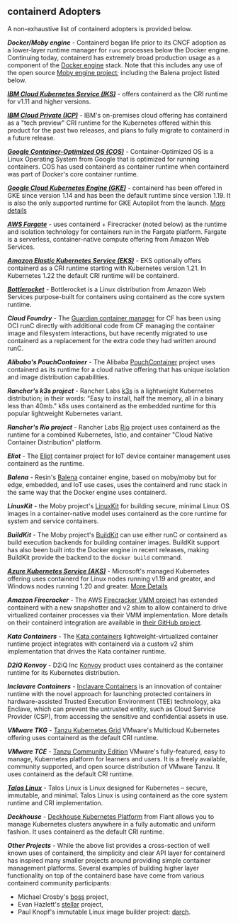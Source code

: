 ## containerd Adopters

A non-exhaustive list of containerd adopters is provided below.

**_Docker/Moby engine_** - Containerd began life prior to its CNCF adoption as a lower-layer
runtime manager for `runc` processes below the Docker engine. Continuing today, containerd
has extremely broad production usage as a component of the [Docker engine](https://github.com/docker/docker-ce)
stack. Note that this includes any use of the open source [Moby engine project](https://github.com/moby/moby);
including the Balena project listed below.

**_[IBM Cloud Kubernetes Service (IKS)](https://www.ibm.com/cloud/container-service)_** - offers containerd as the CRI runtime for v1.11 and higher versions.

**_[IBM Cloud Private (ICP)](https://www.ibm.com/cloud/private)_** - IBM's on-premises cloud offering has containerd as a "tech preview" CRI runtime for the Kubernetes offered within this product for the past two releases, and plans to fully migrate to containerd in a future release.

**_[Google Container-Optimized OS (COS)](https://cloud.google.com/container-optimized-os/docs)_** - Container-Optimized OS is a Linux Operating System from Google that is optimized for running containers. COS has used containerd as container runtime when containerd was part of Docker's core container runtime.

**_[Google Cloud Kubernetes Engine (GKE)](https://cloud.google.com/kubernetes-engine/)_** - containerd has been offered in GKE since version 1.14 and has been the default runtime since version 1.19. It is also the only supported runtime for GKE Autopilot from the launch. [More details](https://cloud.google.com/kubernetes-engine/docs/concepts/using-containerd)

**_[AWS Fargate](https://aws.amazon.com/fargate)_** - uses containerd + Firecracker (noted below) as the runtime and isolation technology for containers run in the Fargate platform. Fargate is a serverless, container-native compute offering from Amazon Web Services.

**_[Amazon Elastic Kubernetes Service (EKS)](https://aws.amazon.com/eks/)_** - EKS optionally offers containerd as a CRI runtime starting with Kubernetes version 1.21. In Kubernetes 1.22 the default CRI runtime will be containerd.

**_[Bottlerocket](https://aws.amazon.com/bottlerocket/)_** - Bottlerocket is a Linux distribution from Amazon Web Services purpose-built for containers using containerd as the core system runtime.

**_Cloud Foundry_** - The [Guardian container manager](https://github.com/cloudfoundry/guardian) for CF has been using OCI runC directly with additional code from CF managing the container image and filesystem interactions, but have recently migrated to use containerd as a replacement for the extra code they had written around runC.

**_Alibaba's PouchContainer_** - The Alibaba [PouchContainer](https://github.com/alibaba/pouch) project uses containerd as its runtime for a cloud native offering that has unique isolation and image distribution capabilities.

**_Rancher's k3s project_** - Rancher Labs [k3s](https://github.com/rancher/k3s) is a lightweight Kubernetes distribution; in their words: "Easy to install, half the memory, all in a binary less than 40mb." k8s uses containerd as the embedded runtime for this popular lightweight Kubernetes variant.

**_Rancher's Rio project_** - Rancher Labs [Rio](https://github.com/rancher/rio) project uses containerd as the runtime for a combined Kubernetes, Istio, and container "Cloud Native Container Distribution" platform.

**_Eliot_** - The [Eliot](https://github.com/ernoaapa/eliot) container project for IoT device container management uses containerd as the runtime.

**_Balena_** - Resin's [Balena](https://github.com/resin-os/balena) container engine, based on moby/moby but for edge, embedded, and IoT use cases, uses the containerd and runc stack in the same way that the Docker engine uses containerd.

**_LinuxKit_** - the Moby project's [LinuxKit](https://github.com/linuxkit/linuxkit) for building secure, minimal Linux OS images in a container-native model uses containerd as the core runtime for system and service containers.

**_BuildKit_** - The Moby project's [BuildKit](https://github.com/moby/buildkit) can use either runC or containerd as build execution backends for building container images. BuildKit support has also been built into the Docker engine in recent releases, making BuildKit provide the backend to the `docker build` command.

**_[Azure Kubernetes Service (AKS)](https://azure.microsoft.com/services/kubernetes-service)_** - Microsoft's managed Kubernetes offering uses containerd for Linux nodes running v1.19 and greater, and Windows nodes running 1.20 and greater. [More Details](https://docs.microsoft.com/azure/aks/cluster-configuration#container-runtime-configuration)

**_Amazon Firecracker_** - The AWS [Firecracker VMM project](http://firecracker-microvm.io/) has extended containerd with a new snapshotter and v2 shim to allow containerd to drive virtualized container processes via their VMM implementation. More details on their containerd integration are available in [their GitHub project](https://github.com/firecracker-microvm/firecracker-containerd).

**_Kata Containers_** - The [Kata containers](https://katacontainers.io/) lightweight-virtualized container runtime project integrates with containerd via a custom v2 shim implementation that drives the Kata container runtime.

**_D2iQ Konvoy_** - D2iQ Inc [Konvoy](https://d2iq.com/products/konvoy) product uses containerd as the container runtime for its Kubernetes distribution.

**_Inclavare Containers_** - [Inclavare Containers](https://github.com/alibaba/inclavare-containers) is an innovation of container runtime with the novel approach for launching protected containers in hardware-assisted Trusted Execution Environment (TEE) technology, aka Enclave, which can prevent the untrusted entity, such as Cloud Service Provider (CSP), from accessing the sensitive and confidential assets in use.

**_VMware TKG_** - [Tanzu Kubernetes Grid](https://tanzu.vmware.com/kubernetes-grid) VMware's Multicloud Kubernetes offering uses containerd as the default CRI runtime.

**_VMware TCE_** - [Tanzu Community Edition](https://github.com/vmware-tanzu/community-edition) VMware's fully-featured, easy to manage, Kubernetes platform for learners and users. It is a freely available, community supported, and open source distribution of VMware Tanzu. It uses containerd as the default CRI runtime.

**_[Talos Linux](https://www.talos.dev/)_** - Talos Linux is Linux designed for Kubernetes – secure, immutable, and minimal. Talos Linux is using containerd as the core system runtime and CRI implementation.

**_Deckhouse_** - [Deckhouse Kubernetes Platform](https://deckhouse.io/) from Flant allows you to manage Kubernetes clusters anywhere in a fully automatic and uniform fashion. It uses containerd as the default CRI runtime.

**_Other Projects_** - While the above list provides a cross-section of well known uses of containerd, the simplicity and clear API layer for containerd has inspired many smaller projects around providing simple container management platforms. Several examples of building higher layer functionality on top of the containerd base have come from various containerd community participants:
 - Michael Crosby's [boss](https://github.com/crosbymichael/boss) project,
 - Evan Hazlett's [stellar](https://github.com/ehazlett/stellar) project,
 - Paul Knopf's immutable Linux image builder project: [darch](https://github.com/godarch/darch).
